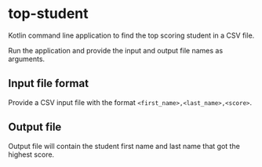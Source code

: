 # top-student
Kotlin command line application to find the top scoring student in a CSV file.

Run the application and provide the input and output file names as arguments.

## Input file format
Provide a CSV input file with the format `<first_name>,<last_name>,<score>`. 

## Output file
Output file will contain the student first name and last name that got the highest score.

